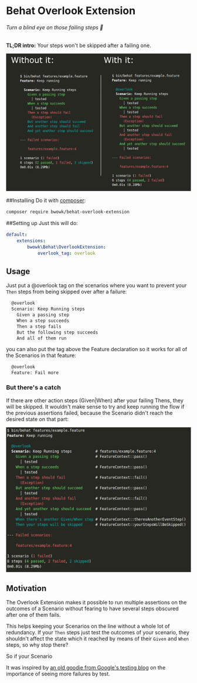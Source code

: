 # Behat Overlook Extension
###### Turn a blind eye on those failing steps :see_no_evil:

**TL;DR intro:** Your steps won't be skipped after a failing one.

![Example](docs/img/example.png?raw=true)


##Installing
Do it with [composer](https://getcomposer.org/):

```bash
composer require bwowk/behat-overlook-extension
```

##Setting up
Just this will do:

```YAML
default:
    extensions:
        bwowk\Behat\OverlookExtension:
            overlook_tag: overlook
```

## Usage

Just put a @overlook tag on the scenarios where you want to prevent your `Then` steps from being skipped over after a failure:

```Gherkin
  @overlook
  Scenario: Keep Running steps
    Given a passing step
    When a step succeeds
    Then a step fails
    But the following step succeeds
    And all of them run
```

you can also put the tag above the Feature declaration so it works for all of the Scenarios in that feature:

```Gherkin
  @overlook
  Feature: Fail more
```

### But there's a catch

If there are other action steps (Given|When) after your failing Thens, they will be skipped. It wouldn't make sense to try and keep running the flow if the previous assertions failed, because the Scenario didn't reach the desired state on that part:

![Example](docs/img/skip_actions.png?raw=true)


## Motivation

The Overlook Extension makes it possible to run multiple assertions on the outcomes of a Scenario without fearing to have several steps obscured after one of them fails.
 
This helps keeping your Scenarios on the line without a whole lot of redundancy. If your `Then` steps just test the outcomes of your scenario, they shouldn't affect the state which it reached by means of their `Given` and `When` steps, so why stop there?

So if your Scenario

It was inspired by [an old goodie from Google's testing blog](https://testing.googleblog.com/2008/07/tott-expect-vs-assert.html) on the importance of seeing more failures by test.